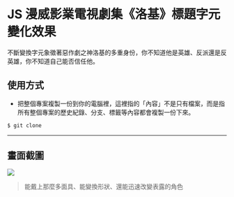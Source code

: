 # JS 漫威影業電視劇集《洛基》標題字元變化效果

不斷變換字元象徵著惡作劇之神洛基的多重身份，你不知道他是英雄、反派還是反英雄，你不知道自己能否信任他。

## 使用方式
- 把整個專案複製一份到你的電腦裡，這裡指的「內容」不是只有檔案，而是指所有整個專案的歷史紀錄、分支、標籤等內容都會複製一份下來。
```sh
$ git clone
```

----

## 畫面截圖
![](https://i.imgur.com/x1FUFVc.gif)
> 能戴上那麼多面具、能變換形狀、還能迅速改變表露的角色
